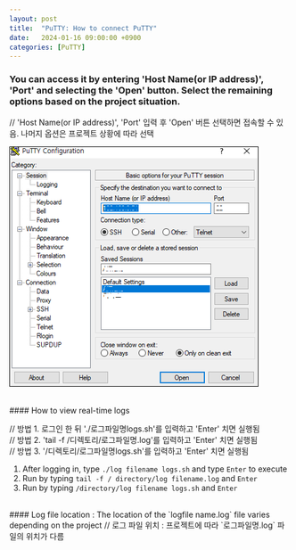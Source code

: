```yaml
---
layout: post
title:  "PuTTY: How to connect PuTTY"
date:   2024-01-16 09:00:00 +0900
categories: [PuTTY]
---
```


### You can access it by entering 'Host Name(or IP address)', 'Port' and selecting the 'Open' button. Select the remaining options based on the project situation.   
// 'Host Name(or IP address)', 'Port' 입력 후 'Open' 버튼 선택하면 접속할 수 있음. 나머지 옵션은 프로젝트 상황에 따라 선택   
   
![](https://raw.githubusercontent.com/mmmirrra/mmmirrra.github.io/main/_assets/puttyConnect.png)
   
<br />
#### How to view real-time logs   
   
// 방법 1. 로그인 한 뒤 './로그파일명logs.sh'를 입력하고 'Enter' 치면 실행됨   
// 방법 2. 'tail -f /디렉토리/로그파일명.log'를 입력하고 'Enter' 치면 실행됨   
// 방법 3. '/디렉토리/로그파일명logs.sh'를 입력하고 'Enter' 치면 실행됨   
   
1. After logging in, type `./log filename logs.sh` and type `Enter` to execute   
2. Run by typing `tail -f / directory/log filename.log` and `Enter`   
3. Run by typing `/directory/log filename logs.sh` and `Enter`   
   
<br />
#### Log file location : The location of the `logfile name.log` file varies depending on the project   
// 로그 파일 위치 : 프로젝트에 따라 `로그파일명.log` 파일의 위치가 다름   
